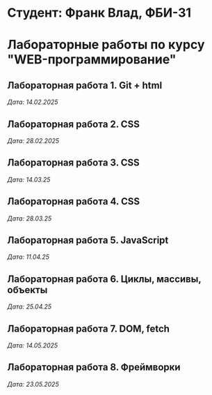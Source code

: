 # Студент: Франк Влад, ФБИ-31

# Лабораторные работы по курсу "WEB-программирование"

## Лабораторная работа 1. Git + html

*Дата: 14.02.2025*

## Лабораторная работа 2. CSS

*Дата: 28.02.2025*

## Лабораторная работа 3. CSS

*Дата: 14.03.25*

## Лабораторная работа 4. CSS

*Дата: 28.03.25*

## Лабораторная работа 5. JavaScript

*Дата: 11.04.25*

## Лабораторная работа 6. Циклы, массивы, объекты
 
*Дата: 25.04.25*

## Лабораторная работа 7. DOM, fetch

*Дата: 14.05.2025*

## Лабораторная работа 8. Фреймворки

*Дата: 23.05.2025*
